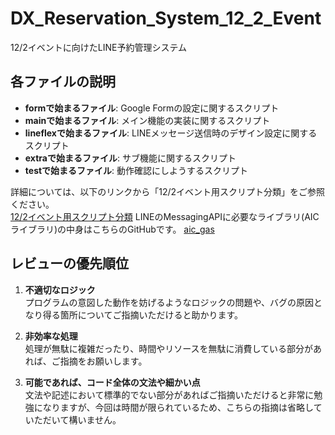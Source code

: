 # DX_Reservation_System_12_2_Event
12/2イベントに向けたLINE予約管理システム
## 各ファイルの説明
- **formで始まるファイル**: Google Formの設定に関するスクリプト  
- **mainで始まるファイル**: メイン機能の実装に関するスクリプト  
- **lineflexで始まるファイル**: LINEメッセージ送信時のデザイン設定に関するスクリプト  
- **extraで始まるファイル**: サブ機能に関するスクリプト
- **testで始まるファイル**: 動作確認にしようするスクリプト

詳細については、以下のリンクから「12/2イベント用スクリプト分類」をご参照ください。  
[12/2イベント用スクリプト分類](https://docs.google.com/document/d/1gwc7ZD18Ozng4loUsS2uGnJ_p45H_ybNdnFWOuDxxVI/edit)
LINEのMessagingAPIに必要なライブラリ(AICライブラリ)の中身はこちらのGitHubです。
[aic_gas](https://github.com/kento2247/aic_gas/blob/main/main.js)

## レビューの優先順位
1. **不適切なロジック**  
   プログラムの意図した動作を妨げるようなロジックの問題や、バグの原因となり得る箇所についてご指摘いただけると助かります。

2. **非効率な処理**  
   処理が無駄に複雑だったり、時間やリソースを無駄に消費している部分があれば、ご指摘をお願いします。

3. **可能であれば、コード全体の文法や細かい点**  
   文法や記述において標準的でない部分があればご指摘いただけると非常に勉強になりますが、今回は時間が限られているため、こちらの指摘は省略していただいて構いません。
